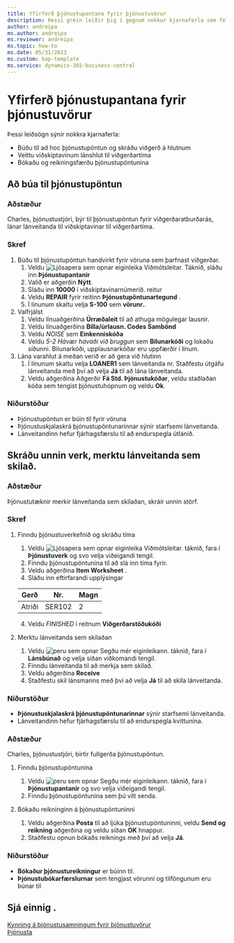 ```yaml
---
title: Yfirferð þjónustupantana fyrir þjónustuvörur
description: Þessi grein leiðir þig í gegnum nokkur kjarnaferla sem fela í sér þjónustupantanir og vörur.
author: andreipa
ms.author: andreipa
ms.reviewer: andreipa
ms.topic: how-to
ms.date: 05/31/2023
ms.custom: bap-template
ms.service: dynamics-365-business-central
---
```


# <a name="walkthrough-of-service-orders-for-service-items"></a>Yfirferð þjónustupantana fyrir þjónustuvörur

Þessi leiðsögn sýnir nokkra kjarnaferla:

- Búðu til ad hoc þjónustupöntun og skráðu viðgerð á hlutnum
- Veittu viðskiptavinum lánshlut til viðgerðartíma
- Bókaðu og reikningsfærðu þjónustupöntunina
    
## <a name="creating-a-service-order"></a>Að búa til þjónustupöntun

### <a name="scenario"></a>Aðstæður

Charles, þjónustustjóri, býr til þjónustupöntun fyrir viðgerðaratburðarás, lánar lánveitanda til viðskiptavinar til viðgerðartíma.

### <a name="steps"></a>Skref

1. Búðu til þjónustupöntun handvirkt fyrir vöruna sem þarfnast viðgerðar.
   1. Veldu ![Ljósapera sem opnar eiginleika Viðmótsleitar.](../../media/ui-search/search_small.png "Segðu mér hvað þú vilt gera") Táknið, sláðu inn **Þjónustupantanir**
   2. Valið er aðgerðin **Nýtt**.
   3. Sláðu inn **10000** í viðskiptavinarnúmerið. reitur
   4. Veldu **REPAIR** fyrir reitinn **Þjónustupöntunartegund** .
   5. Í línunum skaltu velja **S-100** sem **vörunr.**.
2. Valfrjálst
   1. Veldu línuaðgerðina **Úrræðaleit** til að athuga mögulegar lausnir.
   2. Veldu línuaðgerðina **Billa/úrlausn. Codes Sambönd**
   3. Veldu *NOISE* sem **Einkenniskóða**
   4. Veldu *5-2 Hávær hávaði við bruggun* sem **Bilunarkóði** og lokaðu síðunni. Bilunarkóði, upplausnarkóðar eru uppfærðir í línum.
3. Lána varahlut á meðan verið er að gera við hlutinn
   1. Í línunum skaltu velja **LOANER1** sem lánveitanda nr. Staðfestu útgáfu lánveitanda með því að velja **Já** til að lána lánveitanda. 
   2. Veldu aðgerðina Aðgerðir **Fá Std. Þjónustukóðar**, veldu staðlaðan kóða sem tengist þjónustuhópnum og veldu **Ok**.
   
### <a name="results"></a>Niðurstöður

- Þjónustupöntun er búin til fyrir vöruna
- Þjónustuskjalaskrá þjónustupöntunarinnar sýnir starfsemi lánveitanda.
- Lánveitandinn hefur fjárhagsfærslu til að endurspegla útlánið.
   

## <a name="register-performed-work-mark-loaner-as-returned"></a>Skráðu unnin verk, merktu lánveitanda sem skilað.

### <a name="scenario-1"></a>Aðstæður

Þjónustutæknir merkir lánveitanda sem skilaðan, skráir unnin störf.

### <a name="steps-1"></a>Skref

1. Finndu þjónustuverkefnið og skráðu tíma 
   1. Veldu ![Ljósapera sem opnar eiginleika Viðmótsleitar.](../../media/ui-search/search_small.png "Segðu mér hvað þú vilt gera") táknið, fara í **Þjónustuverk** og svo velja viðeigandi tengil.
   2. Finndu þjónustupöntunina til að slá inn tíma fyrir.
   3. Veldu aðgerðina **Item Worksheet** .
   4. Sláðu inn eftirfarandi upplýsingar

    |Gerð|Nr.|Magn|
    |----|---|--------|  
    |Atriði|SER102|2|

   4. Veldu *FINISHED* í reitnum **Viðgerðarstöðukóði** 
    
2. Merktu lánveitanda sem skilaðan
   1. Veldu ![peru sem opnar Segðu mér eiginleikann.](../../media/ui-search/search_small.png "Segðu mér hvað þú vilt gera") táknið, fara í **Lánsbúnað** og velja síðan viðkomandi tengil.
   2. Finndu lánveitanda til að merkja sem skilað.
   3. Veldu aðgerðina **Receive**  
   4. Staðfestu skil lánsmanns með því að velja **Já** til að skila lánveitanda.
      
### <a name="results-1"></a>Niðurstöður

-  **Þjónustuskjalaskrá þjónustupöntunarinnar**  sýnir starfsemi lánveitanda.
- Lánveitandinn hefur fjárhagsfærslu til að endurspegla kvittunina.


### <a name="scenario-2"></a>Aðstæður

Charles, þjónustustjóri, birtir fullgerða þjónustupöntun.

1. Finndu þjónustupöntunina 
   1. Veldu ![peru sem opnar Segðu mér eiginleikann.](../../media/ui-search/search_small.png "Segðu mér hvað þú vilt gera") táknið, fara í **Þjónustupantanir** og svo velja viðeigandi tengil.
   2. Finndu þjónustupöntunina sem þú vilt senda.

2. Bókaðu reikninginn á þjónustupöntuninni
   1. Veldu aðgerðina **Posta** til að ljúka þjónustupöntuninni, veldu **Send og reikning** aðgerðina og veldu síðan  **OK** hnappur.
   2. Staðfestu opnun bókaðs reiknings með því að velja **Já**. 
### <a name="results-2"></a>Niðurstöður

-  **Bókaður þjónustureikningur** er búinn til.
-  **Þjónustubókarfærslurnar** sem tengjast vörunni og tilföngunum eru búnar til

## <a name="see-also"></a>Sjá einnig .
[Kynning á þjónustusamningum fyrir þjónustuvörur](service-contract-flow.md)  
[Þjónusta](../../service-service.md)
